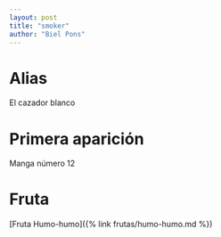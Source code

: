```yaml
---
layout: post
title: "smoker"
author: "Biel Pons"
---
```


# Alias

El cazador blanco

# Primera aparición

Manga número 12

# Fruta

[Fruta Humo-humo]({% link frutas/humo-humo.md %})